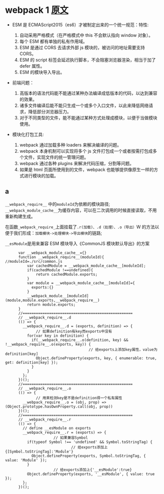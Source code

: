 # webpack 1 [原文](https://juejin.cn/post/7145726110914281509)

- ESM 是 ECMAScript2015（es6）才被制定出来的一个统一规范：特性:

  1. 自动采用严格模式（在严格模式中 this 不会默认指向 window 对象）。
  2. 每个 ESM 都有单独的私有作用域。
  3. ESM 是通过 CORS 去请求外部 js 模块的，被访问的地址需要支持 CORS。
  4. ESM 的 script 标签会延迟执行脚本，不会阻塞浏览器渲染，相当于加了 defer 属性。
  5. ESM 的模块导入导出。

- 前端问题：

  1. 高版本的语法代码能不能通过某种办法编译成低版本的代码，以达到兼容的效果。
  2. 诸多文件编译后能不能只生成一个或多个入口文件，以此来降低网络请求，降低部分浏览器压力。
  3. 对于不同类型的文件，能不能通过某种方式处理成模块，以便于当做模块使用。

- 模块化打包工具:

  1. webpack 通过加载多种 loaders 来解决编译的问题。
  2. webpack 本身机制可以实现将多个 js 文件打包成一个或者按需打包成多个文件，实现文件的统一管理问题。
  3. webpack 通过各种 plugins 来解决代码压缩，分割等问题。
  4. 如果是 html 页面所使用到的文件，webpack 也能够提供像原生一样的方式进行模块的加载。

## a

`__webpack_require__` 中的`moduleId`为依赖的模块路径;
`__webpack_module_cache__`为缓存内容，可以在二次调用的时候直接读取，不用重新构建生成。

在函数`_webpack_require_`上面挂载了`.r(加载)、.d（处理）、.o（导出）`W 的方法以便于我们形成：`加载模块->处理模块->导出模块`的链路;

`__esModule`是用来兼容 ESM 模块导入《CommonJS 模块默认导出》的方案

```code
      var __webpack_module_cache__={}
      function __webpack_require__(moduleId){   //moduleId=./src/common.js
          var cachedModule = __webpack_module_cache__[moduleId];
          if(cachedModule !==undefined){
              return cachedModule.exports;
          }
          var module = __webpack_module_cache__[moduleId]={
            exports:{}
          }
          __webpack_module__[moduleId](module,module.exports,__webpack_require__)
          return module.exports;
      }
      //==================================================
      // __webpack_require__.d
      (() => {
        __webpack_require__.d = (exports, definition) => {
              // 如果definition有key而exports中没有
          for(var key in definition) {
            if(__webpack_require__.o(definition, key) && !__webpack_require__.o(exports, key)) {
                                      // 给exports上添加key属性，value为definition[key]
              Object.defineProperty(exports, key, { enumerable: true, get: definition[key] });
            }
          }
        };
      })();
      //==================================================
      // __webpack_require__.o
      (() => {
              // 用来检测key是不是definition得一个私有属性
        __webpack_require__.o = (obj, prop) => (Object.prototype.hasOwnProperty.call(obj, prop))
      })();
      //==================================================
      // __webpack_require__.r
      (() => {
        // define __esModule on exports
        __webpack_require__.r = (exports) => {
                      // 如果兼容Symbol
          if(typeof Symbol !== 'undefined' && Symbol.toStringTag) {
                              // 给exports添加上{[Symbol.toStringTag]:'Module'}
            Object.defineProperty(exports, Symbol.toStringTag, { value: 'Module' });
          }
                      // 给exports添加上{'__esModule':true}
          Object.defineProperty(exports, '__esModule', { value: true });
        };
      })();
```
